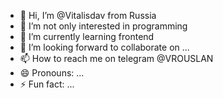 - 👋 Hi, I’m @Vitalisdav from Russia
- 👀 I’m not only interested in programming
- 🌱 I’m currently learning frontend
- 💞️ I’m looking forward to collaborate on ...
- 📫 How to reach me on telegram @VROUSLAN
- 😄 Pronouns: ...
- ⚡ Fun fact: ...

<!---
Vitalisdav/Vitalisdav is a ✨ special ✨ repository because its `README.md` (this file) appears on your GitHub profile.
You can click the Preview link to take a look at your changes.
--->

